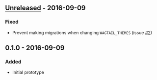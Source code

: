 ## [Unreleased] - 2016-09-09
### Fixed
* Prevent making migrations when changing `WAGTAIL_THEMES` (issue [#2])

## 0.1.0 - 2016-09-09
### Added
* Initial prototype

[Unreleased]: https://github.com/moorinteractive/wagtail-themes/compare/0.1...HEAD
[#2]: https://github.com/moorinteractive/wagtail-themes/issues/2
